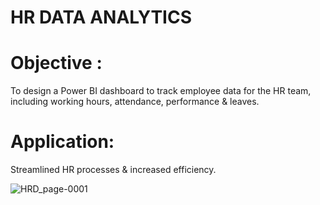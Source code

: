 # HR DATA ANALYTICS

# Objective : 

To design a Power BI dashboard to track employee data for the HR team, including working hours, attendance, performance & leaves. 

# Application:

Streamlined HR processes & increased efficiency.

![HRD_page-0001](https://user-images.githubusercontent.com/111070329/221001339-5a74aced-9419-451d-a0fc-baf692a4cb0e.jpg)
